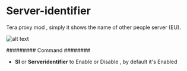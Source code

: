 # Server-identifier
Tera proxy mod , simply it shows the name of other people server (EU).

![alt text](https://i.imgur.com/duAz17o.png)

 ######### Command ########
 
  *  <strong>SI</strong> or <strong>Serveridentifier</strong> to Enable or Disable , by default it's Enabled


          

